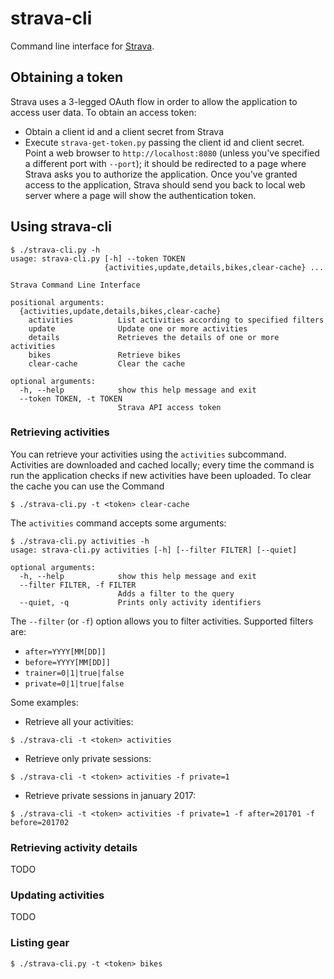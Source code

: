 # strava-cli

Command line interface for [Strava](http://www.strava.com).

## Obtaining a token

Strava uses a 3-legged OAuth flow in order to allow the application to access user data.
To obtain an access token:

* Obtain a client id and a client secret from Strava
* Execute `strava-get-token.py` passing the client id and client secret. Point a web browser to `http://localhost:8080` (unless you've specified a different port with `--port`); it should be redirected to a page where Strava asks you to authorize the application. Once you've granted access to the application, Strava should send you back to local web server where a page will show the authentication token.

## Using strava-cli

```
$ ./strava-cli.py -h
usage: strava-cli.py [-h] --token TOKEN
                     {activities,update,details,bikes,clear-cache} ...

Strava Command Line Interface

positional arguments:
  {activities,update,details,bikes,clear-cache}
    activities          List activities according to specified filters
    update              Update one or more activities
    details             Retrieves the details of one or more activities
    bikes               Retrieve bikes
    clear-cache         Clear the cache

optional arguments:
  -h, --help            show this help message and exit
  --token TOKEN, -t TOKEN
                        Strava API access token
```

### Retrieving activities

You can retrieve your activities using the `activities` subcommand. Activities are downloaded and cached locally; every time the command is run the application checks if new activities have been uploaded. To clear the cache you can use the Command

```
$ ./strava-cli.py -t <token> clear-cache
```

The `activities` command accepts some arguments:

```
$ ./strava-cli.py activities -h
usage: strava-cli.py activities [-h] [--filter FILTER] [--quiet]

optional arguments:
  -h, --help            show this help message and exit
  --filter FILTER, -f FILTER
                        Adds a filter to the query
  --quiet, -q           Prints only activity identifiers
```

The `--filter` (or `-f`) option allows you to filter activities. Supported filters are:

* `after=YYYY[MM[DD]]`
* `before=YYYY[MM[DD]]`
* `trainer=0|1|true|false`
* `private=0|1|true|false`

Some examples:

* Retrieve all your activities:

```
$ ./strava-cli -t <token> activities
```

* Retrieve only private sessions:

```
$ ./strava-cli -t <token> activities -f private=1
```

* Retrieve private sessions in january 2017:

```
$ ./strava-cli -t <token> activities -f private=1 -f after=201701 -f before=201702
```

### Retrieving activity details

TODO

### Updating activities

TODO

### Listing gear

```
$ ./strava-cli.py -t <token> bikes
```
